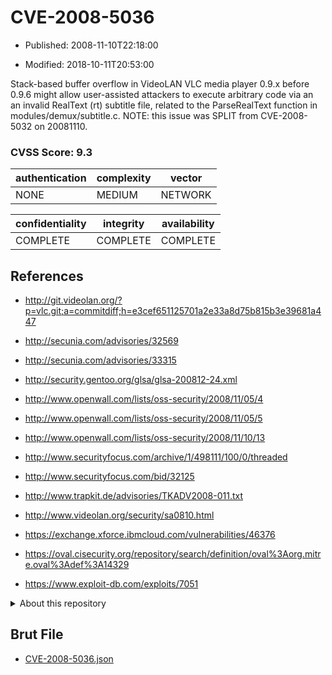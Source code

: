 # CVE-2008-5036

- Published: 2008-11-10T22:18:00

- Modified: 2018-10-11T20:53:00

Stack-based buffer overflow in VideoLAN VLC media player 0.9.x before 0.9.6 might allow user-assisted attackers to execute arbitrary code via an an invalid RealText (rt) subtitle file, related to the ParseRealText function in modules/demux/subtitle.c.  NOTE: this issue was SPLIT from CVE-2008-5032 on 20081110.

### CVSS Score: **9.3**

| authentication | complexity | vector |
| --- | --- | --- |
| NONE | MEDIUM | NETWORK |

| confidentiality | integrity | availability |
| --- | --- | --- |
| COMPLETE | COMPLETE | COMPLETE |

## References

* http://git.videolan.org/?p=vlc.git;a=commitdiff;h=e3cef651125701a2e33a8d75b815b3e39681a447

* http://secunia.com/advisories/32569

* http://secunia.com/advisories/33315

* http://security.gentoo.org/glsa/glsa-200812-24.xml

* http://www.openwall.com/lists/oss-security/2008/11/05/4

* http://www.openwall.com/lists/oss-security/2008/11/05/5

* http://www.openwall.com/lists/oss-security/2008/11/10/13

* http://www.securityfocus.com/archive/1/498111/100/0/threaded

* http://www.securityfocus.com/bid/32125

* http://www.trapkit.de/advisories/TKADV2008-011.txt

* http://www.videolan.org/security/sa0810.html

* https://exchange.xforce.ibmcloud.com/vulnerabilities/46376

* https://oval.cisecurity.org/repository/search/definition/oval%3Aorg.mitre.oval%3Adef%3A14329

* https://www.exploit-db.com/exploits/7051

<details>
<summary>About this repository</summary> 

  This repository is part of the project [Live Hack CVE](https://github.com/Live-Hack-CVE). Main website can be found [www.live-hack.org](https://www.live-hack.org) 
  
  Made by [Sn0wAlice](https://github.com/Sn0wAlice) for the people that care about security and need to have a feed of the latest CVEs. Hope you enjoy it, don't forget to star the repo and follow me on [Twitter](https://twitter.com/Sn0wAlice) and [Github](https://github.com/Sn0wAlice). And that is my [personnal website](https://www.alice-snow.me/)

  - [Home Page](https://github.com/Live-Hack-CVE)
  - [Framework](https://github.com/Live-Hack-CVE/cve-framework)
  - [CVE database](https://github.com/Live-Hack-CVE/full_database)
  - [Changelog](https://github.com/Live-Hack-CVE/Changelog)
</details>

## Brut File

* [CVE-2008-5036.json](https://raw.githubusercontent.com/Live-Hack-CVE/full_database/main/cves/2008/CVE-2008-5036.json)


